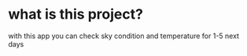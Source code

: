 # what is this project?
with this app you can check sky condition and temperature for 1-5 next days 